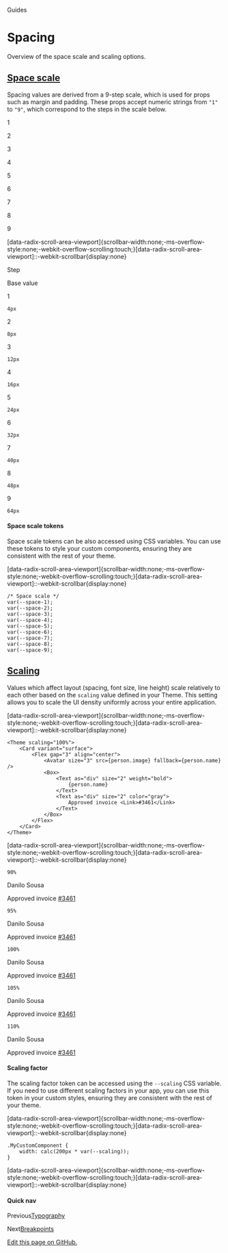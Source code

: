 Guides

Spacing
=======

Overview of the space scale and scaling options.

[Space scale](#space-scale)
---------------------------

Spacing values are derived from a 9-step scale, which is used for props such as margin and padding. These props accept numeric strings from `"1"` to `"9"`, which correspond to the steps in the scale below.

1

2

3

4

5

6

7

8

9

\[data-radix-scroll-area-viewport\]{scrollbar-width:none;-ms-overflow-style:none;-webkit-overflow-scrolling:touch;}\[data-radix-scroll-area-viewport\]::-webkit-scrollbar{display:none}

Step

Base value

1

`4px`

2

`8px`

3

`12px`

4

`16px`

5

`24px`

6

`32px`

7

`40px`

8

`48px`

9

`64px`

#### Space scale tokens

Space scale tokens can be also accessed using CSS variables. You can use these tokens to style your custom components, ensuring they are consistent with the rest of your theme.

\[data-radix-scroll-area-viewport\]{scrollbar-width:none;-ms-overflow-style:none;-webkit-overflow-scrolling:touch;}\[data-radix-scroll-area-viewport\]::-webkit-scrollbar{display:none}

    /* Space scale */
    var(--space-1);
    var(--space-2);
    var(--space-3);
    var(--space-4);
    var(--space-5);
    var(--space-6);
    var(--space-7);
    var(--space-8);
    var(--space-9);
    

[Scaling](#scaling)
-------------------

Values which affect layout (spacing, font size, line height) scale relatively to each other based on the `scaling` value defined in your Theme. This setting allows you to scale the UI density uniformly across your entire application.

\[data-radix-scroll-area-viewport\]{scrollbar-width:none;-ms-overflow-style:none;-webkit-overflow-scrolling:touch;}\[data-radix-scroll-area-viewport\]::-webkit-scrollbar{display:none}

    <Theme scaling="100%">
    	<Card variant="surface">
    		<Flex gap="3" align="center">
    			<Avatar size="3" src={person.image} fallback={person.name} />
    			<Box>
    				<Text as="div" size="2" weight="bold">
    					{person.name}
    				</Text>
    				<Text as="div" size="2" color="gray">
    					Approved invoice <Link>#3461</Link>
    				</Text>
    			</Box>
    		</Flex>
    	</Card>
    </Theme>
    

\[data-radix-scroll-area-viewport\]{scrollbar-width:none;-ms-overflow-style:none;-webkit-overflow-scrolling:touch;}\[data-radix-scroll-area-viewport\]::-webkit-scrollbar{display:none}

`90%`

Danilo Sousa

Approved invoice [#3461](#)

`95%`

Danilo Sousa

Approved invoice [#3461](#)

`100%`

Danilo Sousa

Approved invoice [#3461](#)

`105%`

Danilo Sousa

Approved invoice [#3461](#)

`110%`

Danilo Sousa

Approved invoice [#3461](#)

#### Scaling factor

The scaling factor token can be accessed using the `--scaling` CSS variable. If you need to use different scaling factors in your app, you can use this token in your custom styles, ensuring they are consistent with the rest of your theme.

\[data-radix-scroll-area-viewport\]{scrollbar-width:none;-ms-overflow-style:none;-webkit-overflow-scrolling:touch;}\[data-radix-scroll-area-viewport\]::-webkit-scrollbar{display:none}

    .MyCustomComponent {
    	width: calc(200px * var(--scaling));
    }
    

\[data-radix-scroll-area-viewport\]{scrollbar-width:none;-ms-overflow-style:none;-webkit-overflow-scrolling:touch;}\[data-radix-scroll-area-viewport\]::-webkit-scrollbar{display:none}

#### Quick nav

Previous[Typography](/themes/docs/theme/typography)

Next[Breakpoints](/themes/docs/theme/breakpoints)

[Edit this page on GitHub.](https://github.com/radix-ui/website/edit/main/data/themes/docs/theme/spacing.mdx "Edit this page on GitHub.")
